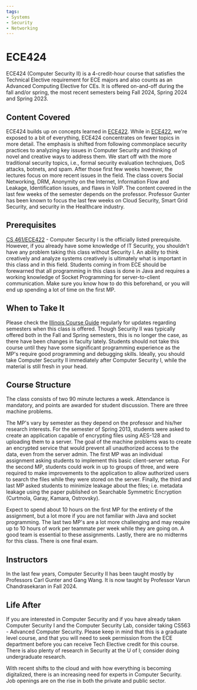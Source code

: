 ```yaml
---
tags:
- Systems
- Security
- Networking
---
```


# ECE424

ECE424 (Computer Security II) is a 4-credit-hour course that satisfies the Technical Elective requirement for ECE majors and also counts as an Advanced Computing Elective for CEs. It is offered on-and-off during the fall and/or spring, the most recent semesters being Fall 2024, Spring 2024 and Spring 2023.

## Content Covered

ECE424 builds up on concepts learned in [ECE422](ECE422.md). While in [ECE422](ECE422.md), we're exposed to a bit of everything, ECE424 concentrates on fewer topics in more detail. The emphasis is shifted from following commonplace security practices to analyzing key issues in Computer Security and thinking of novel and creative ways to address them. We start off with the more traditional security topics, i.e., formal security evaluation technqiues, DoS attacks, botnets, and spam. After those first few weeks however, the lectures focus on more recent issues in the field. The class covers Social Networking, DRM, Anonymity on the Internet, Information Flow and Leakage, Identification issues, and flaws in VoIP. The content covered in the last few weeks of the semester depends on the professor. Professor Gunter has been known to focus the last few weeks on Cloud Security, Smart Grid Security, and security in the Healthcare industry.

## Prerequisites

[CS 461/ECE422](ECE422.md) - Computer Security I is the officially listed prerequisite. However, if you already have some knowledge of IT Security, you shouldn't have any problem taking this class without Security I. An ability to think creatively and analyze systems creatively is ultimately what is important in this class and in this field. Students coming in from ECE should be forewarned that all programming in this class is done in Java and requires a working knowledge of Socket Programming for server-to-client communication. Make sure you know how to do this beforehand, or you will end up spending a lot of time on the first MP.

## When to Take It

Please check the [Illinois Course Guide](https://courses.illinois.edu/) regularly for updates regarding semesters when this class is offered. Though Security II was typically offered both in the Fall and Spring semesters, this is no longer the case, as there have been changes in faculty lately. Students should not take this course until they have some significant programming experience as the MP's require good programming and debugging skills. Ideally, you should take Computer Security II immediately after Computer Security I, while the material is still fresh in your head.

## Course Structure

The class consists of two 90 minute lectures a week. Attendance is mandatory, and points are awarded for student discussion. There are three machine problems.

The MP's vary by semester as they depend on the professor and his/her research interests. For the semester of Spring 2013, students were asked to create an application capable of encrypting files using AES-128 and uploading them to a server. The goal of the machine problems was to create an encrypted service that would prevent all unauthorized access to the data, even from the server admin. The first MP was an individual assignment asking students to implement this basic client-server setup. For the second MP, students could work in up to groups of three, and were required to make improvements to the application to allow authorized users to search the files while they were stored on the server. Finally, the third and last MP asked students to minimize leakage about the files; i.e. metadata leakage using the paper published on Searchable Symmetric Encryption (Curtmola, Garay, Kamara, Ostrovsky). 

Expect to spend about 10 hours on the first MP for the entirety of the assignment, but a lot more if you are not familiar with Java and socket programming. The last two MP's are a lot more challenging and may require up to 10 hours of work per teammate per week while they are going on. A good team is essential to these assignments. Lastly, there are no midterms for this class. There is one final exam. 

## Instructors

In the last few years, Computer Security II has been taught mostly by Professors Carl Gunter and Gang Wang. It is now taught by Professor Varun Chandrasekaran in Fall 2024.

[comment]: # (## Course Tips)

## Life After

If you are interested in Computer Security and if you have already taken Computer Security I and the Computer Security Lab, consider taking CS563 - Advanced Computer Security. Please keep in mind that this is a graduate level course, and that you will need to seek permission from the ECE department before you can receive Tech Elective credit for this course. There is also plenty of research in Security at the U of I; consider doing undergraduate research.

With recent shifts to the cloud and with how everything is becoming digitalized, there is an increasing need for experts in Computer Security. Job openings are on the rise in both the private and public sector.
